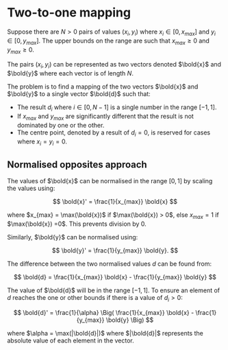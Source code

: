 # Two-to-one mapping

Suppose there are $N > 0$ pairs of values $(x_i, y_i)$ where $x_i \in [0, x_{max}]$ and $y_i \in [0, y_{max}]$. The upper bounds on the range are such that $x_{max} \ge 0$ and $y_{max} \ge 0$.

The pairs $(x_i, y_i)$ can be represented as two vectors denoted $\bold{x}$ and $\bold{y}$ where each vector is of length $N$.

The problem is to find a mapping of the two vectors $\bold{x}$ and $\bold{y}$ to a single vector $\bold{d}$ such that:

* The result $d_i$ where $i \in [0, N-1]$ is a single number in the range $[-1, 1]$.
* If $x_{max}$ and $y_{max}$ are significantly different that the result is not dominated by one or the other.
* The centre point, denoted by a result of $d_i = 0$, is reserved for cases where $x_i = y_i = 0$.

## Normalised opposites approach

The values of $\bold{x}$ can be normalised in the range $[0,1]$ by scaling the values using:

$$
\bold{x}' = \frac{1}{x_{max}} \bold{x}
$$

where $x_{max} = \max(\bold{x})$ if $\max(\bold{x}) > 0$, else $x_{max} = 1$ if $\max(\bold{x}) =0$. This prevents division by 0.

Similarly, $\bold{y}$ can be normalised using:

$$
\bold{y}' = \frac{1}{y_{max}} \bold{y}.
$$

The difference between the two normalised values $d$ can be found from:

$$
\bold{d} = \frac{1}{x_{max}} \bold{x} - \frac{1}{y_{max}} \bold{y}
$$

The value of $\bold{d}$ will be in the range $[-1,1]$. To ensure an element of $d$ reaches the one or other bounds if there is a value of $d_i > 0$:

$$
\bold{d}' = \frac{1}{\alpha} \Big( \frac{1}{x_{max}} \bold{x} - \frac{1}{y_{max}} \bold{y} \Big)
$$

where $\alpha = \max(|\bold{d}|)$ where $|\bold{d}|$ represents the absolute value of each element in the vector.
